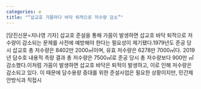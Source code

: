 ```yaml
---
categories: e
title: "“삽교호 가뭄마다 바닥 퇴적으로 저수량 감소”"
---
```

[당진신문=지나영 기자] 삽교호 준설을 통해 가뭄이 발생하면 삽교호 바닥 퇴적으로 저수량이 감소되는 문제를 사전에 예방해야 한다는 필요성이 제기됐다.1979년도 준공 당시 삽교호 총 저수량은 8402만 2000㎥이며, 유효 저수량은 6278만 7000㎥다. 2019년 담수호 내용적 측량 결과 총 저수량은 7500㎥로 준공 당시 총 저수량보다 900만 ㎥감소했다.이처럼 가뭄이 발생하면 삽교호 바닥은 퇴적이 발생하고, 이로 인해 저수량은 감소되고 있다. 이 때문에 담수용량 증대를 위한 준설사업은 필요한 상황이지만, 민간제안방식과 직접시